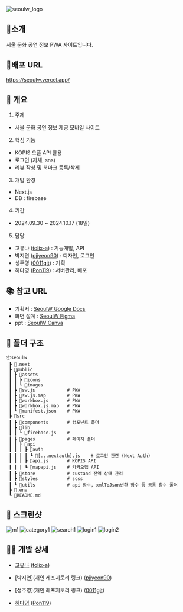 ![seoulw_logo](https://github.com/user-attachments/assets/345224b4-4917-4c46-84f2-7eec5f876b4a)

## 🌱소개
서울 문화 공연 정보 PWA 사이트입니다.


## 🔗배포 URL
<https://seoulw.vercel.app/>


## 📑 개요
1. 주제
- 서울 문화 공연 정보 제공 모바일 사이트
2. 핵심 기능
- KOPIS 오픈 API 활용 
- 로그인 (자체, sns) 
- 리뷰 작성 및 북마크 등록/삭제
3. 개발 환경
- Next.js
- DB : firebase
4. 기간
- 2024.09.30 ~ 2024.10.17 (18일)
5. 담당
- 고유나 ([tolix-a](https://github.com/tolix-a)) : 기능개발, API
- 박지연 ([pjiyeon90](https://github.com/pjiyeon90)) : 디자인, 로그인
- 성주영 ([0011git](https://github.com/0011git)) : 기획
- 허다영 ([Pon119](https://github.com/Pon119)) : 서버관리, 배포


## 📚 참고 URL
- 기획서 : 
[SeoulW Google Docs](<https://docs.google.com/document/d/1Ieh-tqHfDDQsXYfCo3cP_YHhUgt8ATDOMHSVXXcL5fs/edit?tab=t.0>)
- 화면 설계 : 
[SeoulW Figma](<https://www.figma.com/design/dDn9TXA4NRfNO3gDJMFwO1/%EA%B7%B8%EB%A6%B0-2%EC%B0%A8)%ED%8C%80%ED%94%84%EB%A1%9C%EC%A0%9D%ED%8A%B8?node-id=0-1&node-type=canvas&t=uCwArR6SShR2lg8n-0>)
- ppt : 
[SeoulW Canva](https://www.canva.com/design/DAGTt3bDvUE/-n3BoRlItJUojwIII0JnqQ/edit)


## 💼 폴더 구조
    📦seoulw
     ┣ 📂.next
     ┣ 📂public
     ┃ ┣ 📂assets
     ┃ ┃ ┣ 📂icons
     ┃ ┃ ┗ 📂images
     ┃ ┣ 📜sw.js            # PWA
     ┃ ┣ 📜sw.js.map        # PWA
     ┃ ┣ 📜workbox.js       # PWA
     ┃ ┣ 📜workbox.js.map   # PWA
     ┃ ┗ 📜manifest.json    # PWA
     ┣ 📂src
     ┃ ┣ 📂components       # 컴포넌트 폴더
     ┃ ┣ 📂lib
     ┃ ┃ ┗ 📜firebase.js    # 
     ┃ ┣ 📂pages            # 페이지 폴더
     ┃ ┃ ┣ 📂api
     ┃ ┃ ┃ ┣ 📂auth
     ┃ ┃ ┃ ┃ ┗ 📜[...nextauth].js    # 로그인 관련 (Next Auth)
     ┃ ┃ ┃ ┣ 📜api.js       # KOPIS API
     ┃ ┃ ┃ ┗ 📜mapapi.js    # 카카오맵 API
     ┃ ┣ 📂store            # zustand 전역 상태 관리
     ┃ ┣ 📂styles           # scss
     ┃ ┗ 📂utils            # api 함수, xmlToJson변환 함수 등 공통 함수 폴더
     ┣ 📜.env
     ┗ 📜README.md


## 📱 스크린샷
![m1](https://github.com/user-attachments/assets/956cce3e-b1eb-40bf-b9de-ecd4c20f1bc5)
![category1](https://github.com/user-attachments/assets/9f1efe2e-6033-42cb-acc2-154511850a27)
![search1](https://github.com/user-attachments/assets/8b17a003-fb1e-4d3b-a700-14407b2c9e99)
![login1](https://github.com/user-attachments/assets/588463a2-8645-4871-a2af-d030eed1421a)
![login2](https://github.com/user-attachments/assets/68dfd6fc-ebea-4ed3-9c9d-5b073b7a9954)


## 🙋‍♀️ 개발 상세
- [고유나](https://github.com/tolix-a/next-seoulw) ([tolix-a](https://github.com/tolix-a))

- [박지연](개인 레포지토리 링크) ([pjiyeon90](https://github.com/pjiyeon90))

- [성주영](개인 레포지토리 링크) ([0011git](https://github.com/0011git))

- [허다영](https://github.com/Pon119/seoulw-dy) ([Pon119](https://github.com/Pon119))